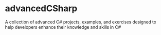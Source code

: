 # advancedCSharp
A collection of advanced C# projects, examples, and exercises designed to help developers enhance their knowledge and skills in C#
